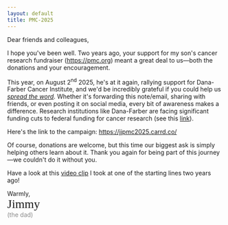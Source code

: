 ```yaml
---
layout: default
title: PMC-2025
---
```

Dear friends and colleagues,

I hope you've been well. Two years ago, your support for my son's cancer research fundraiser (<a href="https://pmc.org">https://pmc.org</a>) meant a great deal to us&mdash;both the donations and your encouragement.

This year, on August 2<sup>nd</sup> 2025, he's at it again, rallying support for Dana-Farber Cancer Institute, and we'd be incredibly grateful if you could help us <i><u>spread the word</u></i>. Whether it's forwarding this note/email, sharing with friends, or even posting it on social media, every bit of awareness makes a difference. Research institutions like Dana-Farber are facing significant funding cuts to federal funding for cancer research (see this <a
href="https://www.fightcancer.org/releases/future-cancer-cures-jeopardy-president-proposes-massive-cuts-national-cancer-institute">link</a>).

Here's the link to the campaign: <a
href="https://jjpmc2025.carrd.co/">https://jjpmc2025.carrd.co/</a>

Of course, donations are welcome, but this time our biggest ask is simply helping others learn about it. Thank you again for being part of this journey&mdash;we couldn't do it without you.

Have a look at this <a
href="https://photos.app.goo.gl/MNcw7C8SHzAKwfWeA" target="_blank" rel="noopener noreferrer">video clip</a> I took at one of the starting lines two years ago!
<style>
@keyframes fadeInSignature {
  from { opacity: 0; transform: translateY(10px); }
  to { opacity: 0.85; transform: translateY(0); }
}

.signature {
  font-family: 'Allura', cursive;
  font-size: 2em;
  /* color: #444; */
  /* text-align: right; */
  /* margin-top: 2em; */
  /* border-top: 1px solid #ccc; */
  /* padding-top: 1em; */
  /* opacity: 0.85; */
  /* animation: fadeInSignature 1.2s ease-out forwards; */
}
.sigcomment {
    opacity: 0.5;
}
</style>

Warmly,<br>
<span style="font-family: 'Allura', cursive; font-size: 2em;">
Jimmy</span>
<br>
<span style="opacity: 0.5;">(the dad)</span>
